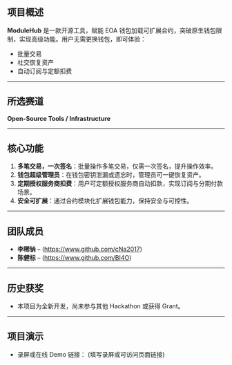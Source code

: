 ## 项目概述

**ModuleHub** 是一款开源工具，赋能 EOA 钱包加载可扩展合约，突破原生钱包限制，实现高级功能。用户无需更换钱包，即可体验：

- 批量交易
- 社交恢复资产
- 自动订阅与定额扣费

------

## 所选赛道

**Open-Source Tools / Infrastructure**

------

## 核心功能

1. **多笔交易，一次签名**：批量操作多笔交易，仅需一次签名，提升操作效率。
2. **钱包超级管理员**：在钱包密钥泄漏或遗忘时，管理员可一键恢复资产。
3. **定期授权服务商扣费**：用户可定额授权服务商自动扣款，实现订阅与分期付款场景。
4. **安全可扩展**：通过合约模块化扩展钱包能力，保持安全与可控性。

------

## 团队成员

- **李稀钠** – (https://www.github.com/cNa2017)
- **陈健标** – (https://www.github.com/BI4O)

------

## 历史获奖

- 本项目为全新开发，尚未参与其他 Hackathon 或获得 Grant。

------

## 项目演示

- 录屏或在线 Demo 链接：
   (填写录屏或可访问页面链接)